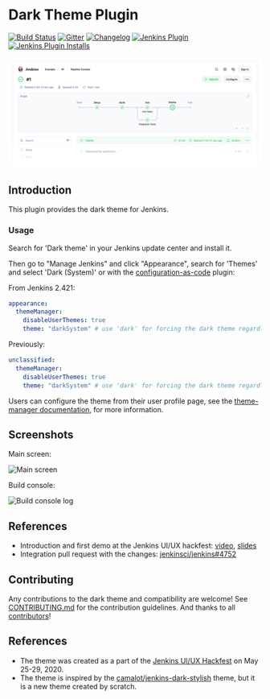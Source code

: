 # Dark Theme Plugin

[![Build Status](https://ci.jenkins.io/job/Plugins/job/dark-theme-plugin/job/master/badge/icon)](https://ci.jenkins.io/job/Plugins/job/dark-theme-plugin/job/master/)
[![Gitter](https://badges.gitter.im/jenkinsci/ux-sig.svg)](https://gitter.im/jenkinsci/ux-sig?utm_source=badge&utm_medium=badge&utm_campaign=pr-badge)
[![Changelog](https://img.shields.io/github/release/jenkinsci/dark-theme.svg?label=changelog)](https://github.com/jenkinsci/dark-theme/releases/)
[![Jenkins Plugin](https://img.shields.io/jenkins/plugin/v/dark-theme.svg)](https://plugins.jenkins.io/dark-theme)
[![Jenkins Plugin Installs](https://img.shields.io/jenkins/plugin/i/dark-theme.svg?color=blue)](https://plugins.jenkins.io/dark-theme)

![preview.png](docs/images/preview.png)

## Introduction

This plugin provides the dark theme for Jenkins.

### Usage

Search for 'Dark theme' in your Jenkins update center and install it.

Then go to "Manage Jenkins" and click "Appearance", search for 'Themes' and select 'Dark (System)' or with the [configuration-as-code](https://github.com/jenkinsci/configuration-as-code-plugin) plugin:

From Jenkins 2.421:
```yaml
appearance:
  themeManager:
    disableUserThemes: true
    theme: "darkSystem" # use 'dark' for forcing the dark theme regardless of OS settings
```

Previously:
```yaml
unclassified:
  themeManager:
    disableUserThemes: true
    theme: "darkSystem" # use 'dark' for forcing the dark theme regardless of OS settings
```

Users can configure the theme from their user profile page, see the [theme-manager documentation](https://github.com/jenkinsci/theme-manager-plugin#configuring-the-plugin),
for more information.

## Screenshots

Main screen:

![Main screen](./docs/images/screenshot_main.png)

Build console:

![Build console log](./docs/images/screenshot_build_console.PNG)

## References

* Introduction and first demo at the Jenkins UI/UX hackfest:
  [video](https://youtu.be/hJuAO09rKLM?t=1357),
  [slides](https://docs.google.com/presentation/d/19N4B7BXu_Zfw8IDdUAZl_83-jXDAvwWC2KI6BvvNUCI/edit#slide=id.g8790db40db_0_205)
* Integration pull request with the changes:
  [jenkinsci/jenkins#4752](https://github.com/jenkinsci/jenkins/pull/4752)

## Contributing

Any contributions to the dark theme and compatibility are welcome!
See [CONTRIBUTING.md](./CONTRIBUTING.md) for the contribution guidelines.
And thanks to all [contributors](https://github.com/jenkinsci/dark-theme-plugin/graphs/contributors)!

## References

* The theme was created as a part of the [Jenkins UI/UX Hackfest](https://github.com/jenkinsci/ui-ux-hackfest-2020) on May 25-29, 2020.
* The theme is inspired by the [camalot/jenkins-dark-stylish](https://github.com/camalot/jenkins-dark-stylish) theme, but it is a new theme created by scratch.
